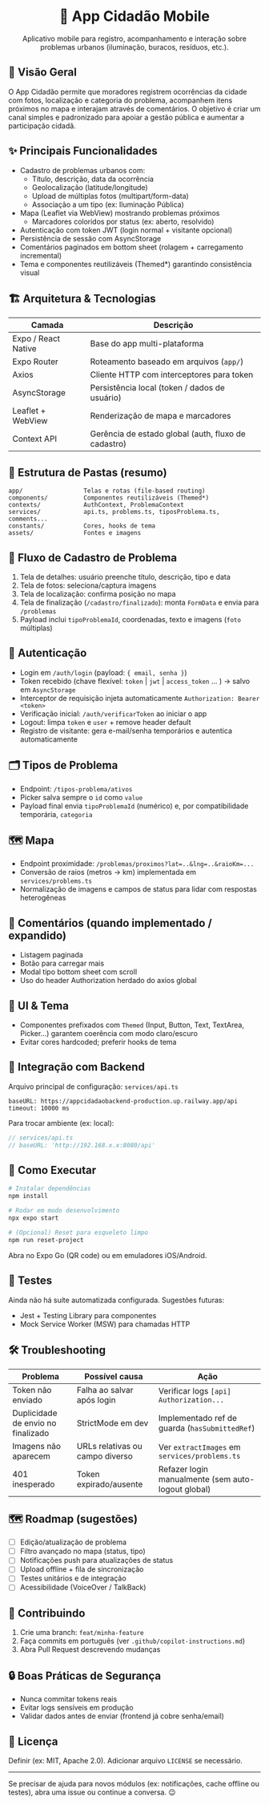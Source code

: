 <div align="center">

# 📱 App Cidadão Mobile
Aplicativo mobile para registro, acompanhamento e interação sobre problemas urbanos (iluminação, buracos, resíduos, etc.).

</div>

## 📌 Visão Geral
O App Cidadão permite que moradores registrem ocorrências da cidade com fotos, localização e categoria do problema, acompanhem itens próximos no mapa e interajam através de comentários. O objetivo é criar um canal simples e padronizado para apoiar a gestão pública e aumentar a participação cidadã.

## ✨ Principais Funcionalidades
- Cadastro de problemas urbanos com:
   - Título, descrição, data da ocorrência
   - Geolocalização (latitude/longitude)
   - Upload de múltiplas fotos (multipart/form-data)
   - Associação a um tipo (ex: Iluminação Pública)
- Mapa (Leaflet via WebView) mostrando problemas próximos
   - Marcadores coloridos por status (ex: aberto, resolvido)
- Autenticação com token JWT (login normal + visitante opcional)
- Persistência de sessão com AsyncStorage
- Comentários paginados em bottom sheet (rolagem + carregamento incremental)
- Tema e componentes reutilizáveis (Themed*) garantindo consistência visual

## 🏗️ Arquitetura & Tecnologias
| Camada | Descrição |
|--------|-----------|
| Expo / React Native | Base do app multi-plataforma |
| Expo Router | Roteamento baseado em arquivos (`app/`) |
| Axios | Cliente HTTP com interceptores para token |
| AsyncStorage | Persistência local (token / dados de usuário) |
| Leaflet + WebView | Renderização de mapa e marcadores |
| Context API | Gerência de estado global (auth, fluxo de cadastro) |

## 📂 Estrutura de Pastas (resumo)
```
app/                 Telas e rotas (file-based routing)
components/          Componentes reutilizáveis (Themed*)
contexts/            AuthContext, ProblemaContext
services/            api.ts, problems.ts, tiposProblema.ts, comments...
constants/           Cores, hooks de tema
assets/              Fontes e imagens
```

## 🧭 Fluxo de Cadastro de Problema
1. Tela de detalhes: usuário preenche título, descrição, tipo e data
2. Tela de fotos: seleciona/captura imagens
3. Tela de localização: confirma posição no mapa
4. Tela de finalização (`/cadastro/finalizado`): monta `FormData` e envia para `/problemas`
5. Payload inclui `tipoProblemaId`, coordenadas, texto e imagens (`foto` múltiplas)

## 🔐 Autenticação
- Login em `/auth/login` (payload: `{ email, senha }`)
- Token recebido (chave flexível: `token` | `jwt` | `access_token` ... ) → salvo em `AsyncStorage`
- Interceptor de requisição injeta automaticamente `Authorization: Bearer <token>`
- Verificação inicial: `/auth/verificarToken` ao iniciar o app
- Logout: limpa `token` e `user` + remove header default
- Registro de visitante: gera e-mail/senha temporários e autentica automaticamente

## 🗂️ Tipos de Problema
- Endpoint: `/tipos-problema/ativos`
- Picker salva sempre o `id` como `value`
- Payload final envia `tipoProblemaId` (numérico) e, por compatibilidade temporária, `categoria`

## 🗺️ Mapa
- Endpoint proximidade: `/problemas/proximos?lat=..&lng=..&raioKm=...`
- Conversão de raios (metros → km) implementada em `services/problems.ts`
- Normalização de imagens e campos de status para lidar com respostas heterogêneas

## 💬 Comentários (quando implementado / expandido)
- Listagem paginada
- Botão para carregar mais
- Modal tipo bottom sheet com scroll
- Uso do header Authorization herdado do axios global

## 🎨 UI & Tema
- Componentes prefixados com `Themed` (Input, Button, Text, TextArea, Picker...) garantem coerência com modo claro/escuro
- Evitar cores hardcoded; preferir hooks de tema

## 🔌 Integração com Backend
Arquivo principal de configuração: `services/api.ts`
```
baseURL: https://appcidadaobackend-production.up.railway.app/api
timeout: 10000 ms
```
Para trocar ambiente (ex: local):
```ts
// services/api.ts
// baseURL: 'http://192.168.x.x:8080/api'
```

## 🚀 Como Executar
```bash
# Instalar dependências
npm install

# Rodar em modo desenvolvimento
npx expo start

# (Opcional) Reset para esqueleto limpo
npm run reset-project
```
Abra no Expo Go (QR code) ou em emuladores iOS/Android.

## 🧪 Testes
Ainda não há suíte automatizada configurada. Sugestões futuras:
- Jest + Testing Library para componentes
- Mock Service Worker (MSW) para chamadas HTTP

## 🛠️ Troubleshooting
| Problema | Possível causa | Ação |
|----------|----------------|------|
| Token não enviado | Falha ao salvar após login | Verificar logs `[api] Authorization...` |
| Duplicidade de envio no finalizado | StrictMode em dev | Implementado ref de guarda (`hasSubmittedRef`) |
| Imagens não aparecem | URLs relativas ou campo diverso | Ver `extractImages` em `services/problems.ts` |
| 401 inesperado | Token expirado/ausente | Refazer login manualmente (sem auto-logout global) |

## 🗺️ Roadmap (sugestões)
- [ ] Edição/atualização de problema
- [ ] Filtro avançado no mapa (status, tipo)
- [ ] Notificações push para atualizações de status
- [ ] Upload offline + fila de sincronização
- [ ] Testes unitários e de integração
- [ ] Acessibilidade (VoiceOver / TalkBack)

## 🤝 Contribuindo
1. Crie uma branch: `feat/minha-feature`
2. Faça commits em português (ver `.github/copilot-instructions.md`)
3. Abra Pull Request descrevendo mudanças

## 🔒 Boas Práticas de Segurança
- Nunca commitar tokens reais
- Evitar logs sensíveis em produção
- Validar dados antes de enviar (frontend já cobre senha/email)

## 📄 Licença
Definir (ex: MIT, Apache 2.0). Adicionar arquivo `LICENSE` se necessário.

---
Se precisar de ajuda para novos módulos (ex: notificações, cache offline ou testes), abra uma issue ou continue a conversa. 😉
